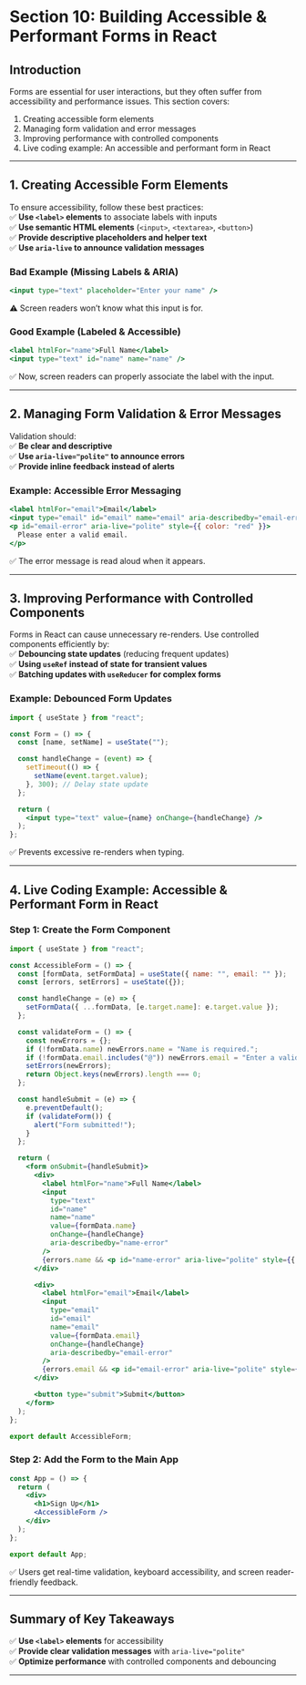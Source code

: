 # **Section 10: Building Accessible & Performant Forms in React**  

## **Introduction**  
Forms are essential for user interactions, but they often suffer from accessibility and performance issues. This section covers:  

1. Creating accessible form elements  
2. Managing form validation and error messages  
3. Improving performance with controlled components  
4. Live coding example: An accessible and performant form in React  

---

## **1. Creating Accessible Form Elements**  
To ensure accessibility, follow these best practices:  
✅ **Use `<label>` elements** to associate labels with inputs  
✅ **Use semantic HTML elements** (`<input>`, `<textarea>`, `<button>`)  
✅ **Provide descriptive placeholders and helper text**  
✅ **Use `aria-live` to announce validation messages**  

### **Bad Example (Missing Labels & ARIA)**  
```jsx
<input type="text" placeholder="Enter your name" />
```
⚠️ Screen readers won’t know what this input is for.  

### **Good Example (Labeled & Accessible)**  
```jsx
<label htmlFor="name">Full Name</label>
<input type="text" id="name" name="name" />
```
✅ Now, screen readers can properly associate the label with the input.  

---

## **2. Managing Form Validation & Error Messages**  
Validation should:  
✅ **Be clear and descriptive**  
✅ **Use `aria-live="polite"` to announce errors**  
✅ **Provide inline feedback instead of alerts**  

### **Example: Accessible Error Messaging**  
```jsx
<label htmlFor="email">Email</label>
<input type="email" id="email" name="email" aria-describedby="email-error" />
<p id="email-error" aria-live="polite" style={{ color: "red" }}>
  Please enter a valid email.
</p>
```
✅ The error message is read aloud when it appears.  

---

## **3. Improving Performance with Controlled Components**  
Forms in React can cause unnecessary re-renders. Use controlled components efficiently by:  
✅ **Debouncing state updates** (reducing frequent updates)  
✅ **Using `useRef` instead of state for transient values**  
✅ **Batching updates with `useReducer` for complex forms**  

### **Example: Debounced Form Updates**  
```jsx
import { useState } from "react";

const Form = () => {
  const [name, setName] = useState("");

  const handleChange = (event) => {
    setTimeout(() => {
      setName(event.target.value);
    }, 300); // Delay state update
  };

  return (
    <input type="text" value={name} onChange={handleChange} />
  );
};
```
✅ Prevents excessive re-renders when typing.  

---

## **4. Live Coding Example: Accessible & Performant Form in React**  

### **Step 1: Create the Form Component**  
```jsx
import { useState } from "react";

const AccessibleForm = () => {
  const [formData, setFormData] = useState({ name: "", email: "" });
  const [errors, setErrors] = useState({});

  const handleChange = (e) => {
    setFormData({ ...formData, [e.target.name]: e.target.value });
  };

  const validateForm = () => {
    const newErrors = {};
    if (!formData.name) newErrors.name = "Name is required.";
    if (!formData.email.includes("@")) newErrors.email = "Enter a valid email.";
    setErrors(newErrors);
    return Object.keys(newErrors).length === 0;
  };

  const handleSubmit = (e) => {
    e.preventDefault();
    if (validateForm()) {
      alert("Form submitted!");
    }
  };

  return (
    <form onSubmit={handleSubmit}>
      <div>
        <label htmlFor="name">Full Name</label>
        <input
          type="text"
          id="name"
          name="name"
          value={formData.name}
          onChange={handleChange}
          aria-describedby="name-error"
        />
        {errors.name && <p id="name-error" aria-live="polite" style={{ color: "red" }}>{errors.name}</p>}
      </div>

      <div>
        <label htmlFor="email">Email</label>
        <input
          type="email"
          id="email"
          name="email"
          value={formData.email}
          onChange={handleChange}
          aria-describedby="email-error"
        />
        {errors.email && <p id="email-error" aria-live="polite" style={{ color: "red" }}>{errors.email}</p>}
      </div>

      <button type="submit">Submit</button>
    </form>
  );
};

export default AccessibleForm;
```

### **Step 2: Add the Form to the Main App**  
```jsx
const App = () => {
  return (
    <div>
      <h1>Sign Up</h1>
      <AccessibleForm />
    </div>
  );
};

export default App;
```
✅ Users get real-time validation, keyboard accessibility, and screen reader-friendly feedback.  

---

## **Summary of Key Takeaways**  
✅ **Use `<label>` elements** for accessibility  
✅ **Provide clear validation messages** with `aria-live="polite"`  
✅ **Optimize performance** with controlled components and debouncing  

---
